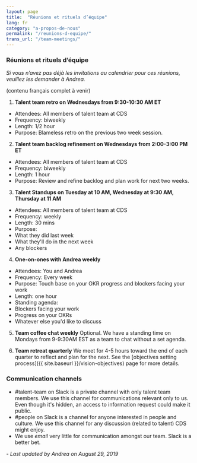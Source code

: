 ```yaml
---
layout: page
title:  "Réunions et rituels d’équipe"
lang: fr
category: "a-propos-de-nous"
permalink: "/reunions-d-equipe/"
trans_url: "/team-meetings/"
---
```


### Réunions et rituels d’équipe

_Si vous n’avez pas déjà les invitations au calendrier pour ces réunions, veuillez les demander à Andrea._

(contenu français complet à venir)
 
1.  **Talent team retro on Wednesdays from 9:30-10:30 AM ET**
 * Attendees: All members of talent team at CDS
 * Frequency: biweekly
 * Length: 1/2 hour
 * Purpose: Blameless retro on the previous two week session.
 
2.  **Talent team backlog refinement on Wednesdays from 2:00-3:00 PM ET**
 * Attendees: All members of talent team at CDS
 * Frequency: biweekly
 * Length: 1 hour
 * Purpose: Review and refine backlog and plan work for next two weeks.
 
3.   **Talent Standups on Tuesday at 10 AM, Wednesday at 9:30 AM, Thursday at 11 AM**
 * Attendees: All members of talent team at CDS
 * Frequency: weekly
 * Length: 30 mins
 * Purpose: 
 * What they did last week
 * What they'll do in the next week
 * Any blockers

4.  **One-on-ones with Andrea weekly**
 * Attendees: You and Andrea
 * Frequency: Every week
 * Purpose: Touch base on your OKR progress and blockers facing your work
 * Length: one hour
 * Standing agenda:
 * Blockers facing your work
 * Progress on your OKRs
 * Whatever else you'd like to discuss

5. **Team coffee chat weekly** Optional. We have a standing time on Mondays from 9-9:30AM EST as a team to chat without a set agenda.

6. **Team retreat quarterly** We meet for 4-5 hours toward the end of each quarter to reflect and plan for the next. See the [objectives setting process]({{ site.baseurl }}/vision-objectives) page for more details.

### Communication channels

* #talent-team on Slack is a private channel with only talent team members. We use this channel for communications relevant only to us. Even though it's hidden, an access to information request could make it public. 
* #people on Slack is a channel for anyone interested in people and culture. We use this channel for any discussion (related to talent) CDS might enjoy.
* We use *email* very little for communication amongst our team. Slack is a better bet.

_- Last updated by Andrea on August 29, 2019_
